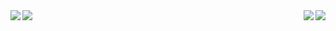  <img align="left" src="/assets/IMG/HurricaneAlicia.png">
 
 <img align="right" src="/assets/IMG/HurricaneAllen.png">

 <img align="left" src="/assets/IMG/HurricaneAmy.png">
 
 <img align="right" src="/assets/IMG/HurricaneAnita.png">
